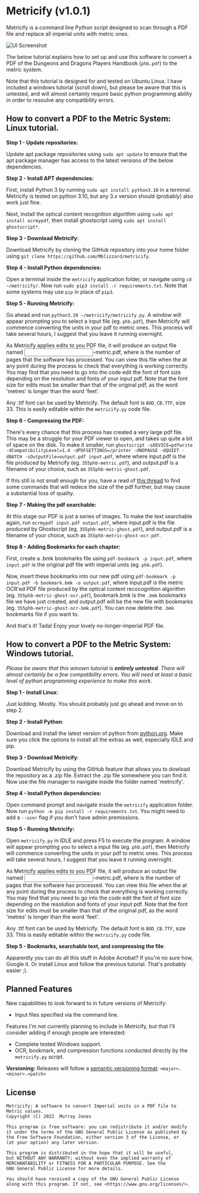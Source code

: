 Metricify (v1.0.1)
==================

Metricify is a command line Python script designed to scan through a PDF file and replace all imperial units with metric ones. 

![UI Screenshot](https://github.com/Mblizzard/metricify/blob/main/Screenshot.png)

The below tutorial explains how to set up and use this software to convert a PDF of the Dungeons and Dragons Players Handbook (`phb.pdf`) to the metric system.

Note that this tutorial is designed for and tested on Ubuntu Linux. I have included a windows tutorial (scroll down), but please be aware that this is untested, and will almost certainly require basic python programming ability in order to resoulve any compatibility errors.


How to convert a PDF to the Metric System: Linux tutorial.
----------------------------------------------------------

**Step 1 - Update repositories:** 

Update apt package repositories using `sudo apt update` to ensure that the apt package manager has access to the latest versions of the below dependencies.

**Step 2 - Install APT dependencies:** 

First, install Python 3 by running `sudo apt install python3.10` in a terminal. Metricify is tested on python 3.10, but any 3.x version should (probably) also work just fine.

Next, install the optical content recognition algorithm using `sudo apt install ocrmypdf`, then install ghostscript using `sudo apt install ghostscript*`.

**Step 3 - Download Metricify**: 

Download Metricify by cloning the GitHub repository into your home folder using `git clone https://github.com/Mblizzard/metricify`.

**Step 4 - Install Python dependencies:** 

Open a terminal inside the `metricify` application folder, or navigate using `cd ~/metricify/`. Now run `sudo pip3 install -r requirements.txt`. Note that some systems may use `pip` in place of `pip3`.

**Step 5 - Running Metricify:** 

Go ahead and run `python3.10 ~/metricify/metricify.py`. A window will appear prompting you to select a input file (eg. `phb.pdf`), then Metricify will commence converting the units in your pdf to metric ones. This process will take several hours, I suggest that you leave it running overnight.

As Metricify applies edits to you PDF file, it will produce an output file named <page><input>-metric.pdf, where <page> is the number of pages that the software has processed. You can view this file when the at any point during the process to check that everything is working correctly. You may find that you need to go into the code edit the font of font size depending on the resolution and fonts of your input pdf. Note that the font size for edits must be smaller than that of the original pdf, as the word 'metres' is longer than the word 'feet'.
 
Any .ttf font can be used by Metricify. The default font is `BOD_CB.TTF`, size 33. This is easily editable within the `metricify.py` code file.

**Step 6 - Compressing the PDF:**
 
There's every chance that this process has created a very large pdf file. This may be a struggle for your PDF viewer to open, and takes up quite a bit of space on the disk. To make it smaller, run `ghostscript -sDEVICE=pdfwrite -dCompatibilityLevel=1.4 -dPDFSETTINGS=/printer -dNOPAUSE -dQUIET -dBATCH -sOutputFile=output.pdf input.pdf`, where where input.pdf is the file produced by Metricify (eg. `355phb-metric.pdf`), and output.pdf is a filename of your choice, such as `355phb-metric-ghost.pdf`.
 
If this still is not small enough for you, have a read of [this thread](https://gist.github.com/FutureDrivenDev/6390547) to find some commands that will redece the size of the pdf further, but may cause a substantial loss of quality.
 
**Step 7 - Making the pdf searchable:**
 
At this stage our PDF is just a series of images. To make the text searchable again, run `ocrmypdf input.pdf output.pdf`, where input.pdf is the file produced by Ghostscript (eg. `355phb-metric-ghost.pdf`), and output.pdf is a filename of your choice, such as `355phb-metric-ghost-ocr.pdf`.

**Step 8 - Adding Bookmarks for each chapter:**

First, create a .bmk bookmarks file using `pdf-bookmark -p input.pdf`, where `input.pdf` is the original pdf file with imperial units (eg. `phb.pdf`).
 
Now, insert these bookmarks into our new pdf using `pdf-bookmark -p input.pdf -b bookmark.bmk -o output.pdf`, where input.pdf is the metric OCR'ed PDF file produced by the optical content recocognition algorithm (eg. `355phb-metric-ghost-ocr.pdf`), bookmark.bmk is the `.bmk` bookmarks file we have just created, and output.pdf will be the new file with bookmarks (eg. `355phb-metric-ghost-ocr-bmk.pdf`). You can now delete the `.bmk` bookmarks file if you want to.

And that's it! Tada! Enjoy your lovely no-longer-imperial PDF file.
 
 
How to convert a PDF to the Metric System: Windows tutorial.
------------------------------------------------------------

*Please be aware that this winown tutorial is **entirely untested**. There will almost certainly be a few compatibility errors. You will need at least a basic level of python programming experience to make this work.*

**Step 1 - Install Linux**: 

Just kidding. Mostly. You should probably just go ahead and move on to step 2.
 
**Step 2 - Install Python**: 

Download and install the latest version of python from [python.org](https://www.python.org/). Make sure you click the options to install all the extras as well, especially IDLE and pip.

**Step 3 - Download Metricify**:  
 
Download Metricify by using the GitHub feature that allows you to dowload the repository as a .zip file. Extract the .zip file somewhere you can find it. Now use the file manager to navigate inside the folder named 'metricify'.
 
**Step 4 - Install Python dependencies:**

Open command prompt and navigate inside the `metricify` application folder. Now run `python -m pip install -r requirements.txt`. You might need to add a `--user` flag if you don't have admin premissions.

**Step 5 - Running Metricify:**

Open `metricify.py` in IDLE and press F5 to execute the program. A window will appear prompting you to select a input file (eg. `phb.pdf`), then Metricify will commence converting the units in your pdf to metric ones. This process will take several hours, I suggest that you leave it running overnight.

As Metricify applies edits to you PDF file, it will produce an output file named <page><input>-metric.pdf, where <page> is the number of pages that the software has processed. You can view this file when the at any point during the process to check that everything is working correctly. You may find that you need to go into the code edit the font of font size depending on the resolution and fonts of your input pdf. Note that the font size for edits must be smaller than that of the original pdf, as the word 'metres' is longer than the word 'feet'.
 
Any .ttf font can be used by Metricify. The default font is `BOD_CB.TTF`, size 33. This is easily editable within the `metricify.py` code file.

**Step 5 - Bookmarks, searchable text, and compressing the file**:
 
Apparently you can do all this stuff in Adobe Acrobat? If you're no sure how, Google it. Or install Linux and follow the previous tutorial. That's probably easier ;).
 

Planned Features
----------------

New capabilities to look forward to in future versions of Metricify:

 - Input files specified via the command line.

Features I'm not currently planning to include in Metricify, but that I'll consider adding if enough people are interested:

 - Complete tested Windows support.
 - OCR, bookmark, and compression functions conducted directly by the `metricify.py` script.
 
**Versioning:** Releases will follow a [semantic versioning format](http://semver.org/): `<major>.<minor>.<patch>`


License
-------

    Metricify: A software to convert Imperial units in a PDF file to Metric values.
    Copyright (C) 2022  Murray Jones

    This program is free software: you can redistribute it and/or modify
    it under the terms of the GNU General Public License as published by
    the Free Software Foundation, either version 3 of the License, or
    (at your option) any later version.

    This program is distributed in the hope that it will be useful,
    but WITHOUT ANY WARRANTY; without even the implied warranty of
    MERCHANTABILITY or FITNESS FOR A PARTICULAR PURPOSE. See the
    GNU General Public License for more details.

    You should have received a copy of the GNU General Public License
    along with this program. If not, see <https://www.gnu.org/licenses/>.
